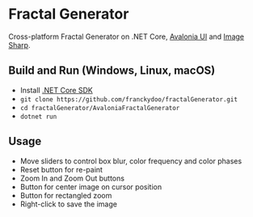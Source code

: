 # Fractal Generator

Cross-platform Fractal Generator on .NET Core, [Avalonia UI](https://github.com/AvaloniaUI/Avalonia) and [Image Sharp](https://github.com/SixLabors/ImageSharp).


## Build and Run (Windows, Linux, macOS)

- Install [.NET Core SDK](https://www.microsoft.com/net/download)
- `git clone https://github.com/franckydoo/fractalGenerator.git`
- `cd fractalGenerator/AvaloniaFractalGenerator`
- `dotnet run`


## Usage

- Move sliders to control box blur, color frequency and color phases
- Reset button for re-paint
- Zoom In and Zoom Out buttons
- Button for center image on cursor position
- Button for rectangled zoom
- Right-click to save the image
